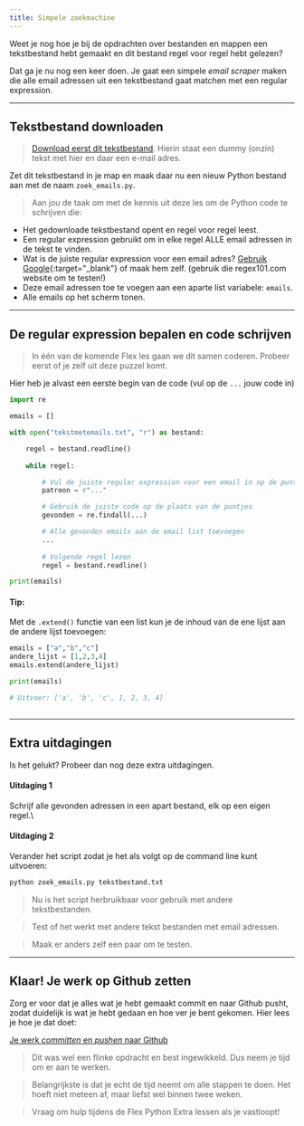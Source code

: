 ```yaml
---
title: Simpele zoekmachine
---
```


Weet je nog hoe je bij de opdrachten over bestanden en mappen een tekstbestand hebt gemaakt en dit bestand regel voor regel hebt gelezen?

Dat ga je nu nog een keer doen. Je gaat een simpele *email scraper* maken die alle email adressen uit een tekstbestand gaat matchen met een regular expression.

---

## Tekstbestand downloaden

> [Download eerst dit tekstbestand](tekstmetemails.txt). Hierin staat een dummy (onzin) tekst met hier en daar een e-mail adres.

Zet dit tekstbestand in je map en maak daar nu een nieuw Python bestand aan met de naam `zoek_emails.py`.

> Aan jou de taak om met de kennis uit deze les om de Python code te schrijven die:
 
- Het gedownloade tekstbestand opent en regel voor regel leest.
- Een regular expression gebruikt om in elke regel ALLE email adressen in de tekst te vinden.
- Wat is de juiste regular expression voor een email adres? [Gebruik Google](){:target="_blank"} of maak hem zelf. (gebruik die regex101.com website om te testen!) 
- Deze email adressen toe te voegen aan een aparte list variabele: `emails`.
- Alle emails op het scherm tonen.

---

## De regular expression bepalen en code schrijven 

> In één van de komende Flex les gaan we dit samen coderen. Probeer eerst of je zelf uit deze puzzel komt.

Hier heb je alvast een eerste begin van de code (vul op de `...` jouw code in)

```python
import re

emails = []

with open("tekstmetemails.txt", "r") as bestand:

    regel = bestand.readline()
   
    while regel:

        # Vul de juiste regular expression voor een email in op de puntjes
        patroon = r"..."

        # Gebruik de juiste code op de plaats van de puntjes
        gevonden = re.findall(...)

        # Alle gevonden emails aan de email list toevoegen
        ...
        
        # Volgende regel lezen
        regel = bestand.readline()

print(emails)

```

#### Tip: 
Met de `.extend()` functie van een list kun je de inhoud van de ene lijst aan de andere lijst toevoegen:

```python
emails = ["a","b","c"]
andere_lijst = [1,2,3,4]
emails.extend(andere_lijst)

print(emails)

# Uitvoer: ['a', 'b', 'c', 1, 2, 3, 4]
 
```

---

## Extra uitdagingen

Is het gelukt? Probeer dan nog deze extra uitdagingen.

#### Uitdaging 1 
Schrijf alle gevonden adressen in een apart bestand, elk op een eigen regel.\

#### Uitdaging 2 
Verander het script zodat je het als volgt op de command line kunt uitvoeren:

```python
python zoek_emails.py tekstbestand.txt
```

> Nu is het script herbruikbaar voor gebruik met andere tekstbestanden. 

> Test of het werkt met andere tekst bestanden met email adressen. 

> Maak er anders zelf een paar om te testen.

---

## Klaar! Je werk op Github zetten

Zorg er voor dat je alles wat je hebt gemaakt commit en naar Github pusht, zodat duidelijk is wat je hebt gedaan en hoe ver je bent gekomen. Hier lees je hoe je dat doet:

[Je werk *committen* en *pushen* naar Github](../../00-setup/commit_push.html)

> Dit was wel een flinke opdracht en best ingewikkeld. Dus neem je tijd om er aan te werken.
 
> Belangrijkste is dat je echt de tijd neemt om alle stappen te doen. Het hoeft niet meteen af, maar liefst wel binnen twee weken.

> Vraag om hulp tijdens de Flex Python Extra lessen als je vastloopt! 



